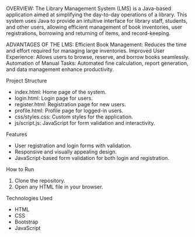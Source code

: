 OVERVIEW:
The Library Management System (LMS) is a Java-based application aimed at simplifying the day-to-day operations of a library. This system uses Java to provide an intuitive interface for library staff, students, and other users, allowing efficient management of book inventories, user registrations, borrowing and returning of items, and record-keeping.

ADVANTAGES OF THE LMS:
Efficient Book Management: Reduces the time and effort required for managing large inventories.
Improved User Experience: Allows users to browse, reserve, and borrow books seamlessly.
Automation of Manual Tasks: Automated fine calculation, report generation, and data management enhance productivity.

Project Structure

- index.html: Home page of the system.
- login.html: Login page for users.
- register.html: Registration page for new users.
- profile.html: Profile page for logged-in users.
- css/styles.css: Custom styles for the application.
- js/script.js: JavaScript for form validation and interactivity.

Features

- User registration and login forms with validation.
- Responsive and visually appealing design.
- JavaScript-based form validation for both login and registration.

 How to Run

1. Clone the repository.
2. Open any HTML file in your browser.

Technologies Used

- HTML
- CSS
- Bootstrap
- JavaScript

